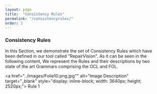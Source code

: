 ```yaml
---
layout: page
title:  "Consistency Rules"
permalink: "/consistencyrules/"
order: 2
---
```


### Consistency Rules

In this Section, we demonstrate the set of Consistency Rules which have been defined in our tool called "RepairVision". As it can be seen in the following content, We represent the Rules and their descriptions by two state of the art Grammars comprising the OCL and FOL.

<html>
  <body>

 <a href="../images/Folie10.png.jpg"" alt="Image Description" target="_blank" style="display: inline-block; width: 3640px; height; 2520px;"> Rule 1
 </a>                                                                                                                         
                                                                                                                                                                                                                                                         
  </body>
</html>
